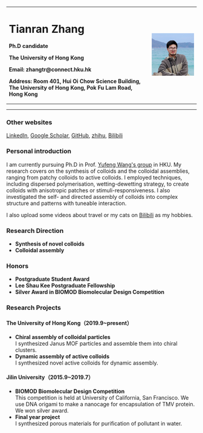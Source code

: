 <div>
<table border="0">
  <tr>
    <td width="75%">
      <h1>Tianran Zhang</h1>
      <p><b>Ph.D candidate</b></p>
      <p><b>The University of Hong Kong</b></p>
      <p><b>Email: zhangtr@connect.hku.hk</b></p>
      <p><b>Address: Room 401, Hui Oi Chow Science Building, The University of Hong Kong, Pok Fu Lam Road, Hong Kong</b></p>
    </td>
    <td width="25%">
      <img src="tianranzhang.jpg" width="100%">
    </td>
  </tr>
</table>
</div>

---

### Other websites
[LinkedIn](https://hk.linkedin.com/in/tianran-zhang-b6348b169/en), [Google Scholar](https://scholar.google.com/citations?user=yVpiCaMAAAAJ), [GitHub](https://github.com/zhangtianran), [zhihu](https://www.zhihu.com/people/cang-ran-lao-zei-zhang-tian-shi), [Bilibili](https://space.bilibili.com/5134338?spm_id_from=333.337.0.0)

### Personal introduction
I am currently pursuing Ph.D in Prof. [Yufeng Wang's group](https://wanglab.hku.hk/) in HKU. My research covers on the synthesis of colloids and the colloidal assemblies, ranging from patchy colloids to active colloids. I employed techniques, including dispersed polymerisation, wetting-dewetting strategy, to create colloids with anisotropic patches or stimuli-responsiveness. I also investigated the self- and directed assembly of colloids into complex structure and patterns with tuneable interaction.

I also upload some videos about travel or my cats on [Bilibili](https://space.bilibili.com/5134338?spm_id_from=333.337.0.0) as my hobbies.

### Research Direction
- **Synthesis of novel colloids**
- **Colloidal assembly**

### Honors
- **Postgraduate Student Award**
- **Lee Shau Kee Postgraduate Fellowship**
- **Silver Award in BIOMOD Biomolecular Design Competition**

### Research Projects
#### The University of Hong Kong（2019.9~present）
- **Chiral assembly of colloidal particles**  
I synthesized Janus MOF particles and assemble them into chiral clusters.
- **Dynamic assembly of active colloids**  
I synthesized novel active colloids for dynamic assembly.

#### Jilin University（2015.9~2019.7）
- **BIOMOD Biomolecular Design Competition**  
This competition is held at University of California, San Francisco. We use DNA origami to make a nanocage for encapsulation of TMV protein. We won silver award. 
- **Final year project**  
I synthesized porous materials for purification of pollutant in water.
